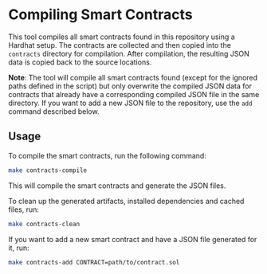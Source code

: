 # Compiling Smart Contracts

This tool compiles all smart contracts found in this repository using a Hardhat setup.
The contracts are collected and then copied into the `contracts` directory for compilation.
After compilation, the resulting JSON data is copied back to the source locations.

**Note**: The tool will compile all smart contracts found
(except for the ignored paths defined in the script)
but only overwrite the compiled JSON data for contracts
that already have a corresponding compiled JSON file in the same directory.
If you want to add a new JSON file to the repository, use the `add` command
described below.

## Usage

To compile the smart contracts, run the following command:

```bash
make contracts-compile
```

This will compile the smart contracts and generate the JSON files.

To clean up the generated artifacts, installed dependencies and cached files,
run:

```bash
make contracts-clean
```

If you want to add a new smart contract and have a JSON file generated for it,
run:

```bash
make contracts-add CONTRACT=path/to/contract.sol
```
